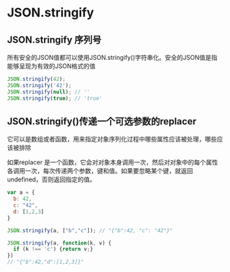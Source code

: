 
# JSON.stringify
## JSON.stringify 序列号

所有安全的JSON值都可以使用JSON.stringify()字符串化。安全的JSON值是指能够呈现为有效的JSON格式的值
```js
JSON.stringify(42);
JSON.stringify('42');
JSON.stringify(null); // ''
JSON.stringify(true); // 'true'
```


## JSON.stringify()传递一个可选参数的replacer
它可以是数组或者函数，用来指定对象序列化过程中哪些属性应该被处理，哪些应该被排除

如果replacer 是一个函数，它会对对象本身调用一次，然后对对象中的每个属性各调用一次，每次传递两个参数，键和值。如果要忽略某个键，就返回undefined，否则返回指定的值。

```js
var a = {
  b: 42,
  c: "42",
  d: [1,2,3]
}

JSON.stringify(a, ["b","c"]); // "{"b":42, "c": "42"}"

JSON.stringify(a, function(k, v) {
  if (k !== 'c') {return v;}
})
// "{"b":42,"d":[1,2,3]}"
```